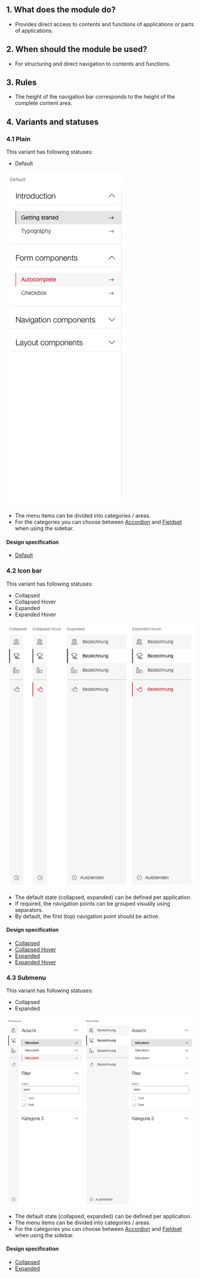 ## 1. What does the module do?
* Provides direct access to contents and functions of applications or parts of applications.


## 2. When should the module be used? 
* For structuring and direct navigation to contents and functions.


## 3. Rules
* The height of the navigation bar corresponds to the height of the complete content area.


## 4. Variants and statuses
### 4.1 Plain
This variant has following statuses:
* Default

![Display of the sidebar in the plain version](https://raw.githubusercontent.com/sbb-design-systems/design-system-webapp-documentation/master/documentation/modules/sidebar/images/Sidebar_Plain.png 'class: image')

* The menu items can be divided into categories / areas.
* For the categories you can choose between [Accordion](https://digital.sbb.ch/en/webapps/components/accordion) and [Fieldset](https://digital.sbb.ch/en/webapps/components/fieldset) when using the sidebar.

#### Design specification
* [Default](https://sbb.invisionapp.com/d/main#/console/17140415/418096725/inspect)

### 4.2 Icon bar
This variant has following statuses:
* Collapsed
* Collapsed Hover
* Expanded
* Expanded Hover

![Display of the sidebar in the icon bar version](https://raw.githubusercontent.com/sbb-design-systems/design-system-webapp-documentation/master/documentation/modules/sidebar/images/Sidebar_Icon.png 'class: image')

* The default state (collapsed, expanded) can be defined per application.
* If required, the navigation points can be grouped visually using separators.
* By default, the first (top) navigation point should be active.

#### Design specification
* [Collapsed](https://sbb.invisionapp.com/d/main#/console/17140415/418096726/inspect)
* [Collapsed Hover](https://sbb.invisionapp.com/d/main#/console/17140415/418096727/inspect)
* [Expanded](https://sbb.invisionapp.com/d/main#/console/17140415/418096728/inspect)
* [Expanded Hover](https://sbb.invisionapp.com/d/main#/console/17140415/418096729/inspect)

### 4.3 Submenu
This variant has following statuses:
* Collapsed
* Expanded

![Display of the sidebar in the submenu version](https://raw.githubusercontent.com/sbb-design-systems/design-system-webapp-documentation/master/documentation/modules/sidebar/images/Sidebar_Submenu.png 'class: image')

* The default state (collapsed, expanded) can be defined per application.
* The menu items can be divided into categories / areas.
* For the categories you can choose between [Accordion](https://digital.sbb.ch/en/webapps/components/accordion) and [Fieldset](https://digital.sbb.ch/en/webapps/components/fieldset) when using the sidebar.

#### Design specification
* [Collapsed](https://sbb.invisionapp.com/d/main#/console/17140415/418096730/inspect)
* [Expanded](https://sbb.invisionapp.com/d/main#/console/17140415/418096731/inspect)
